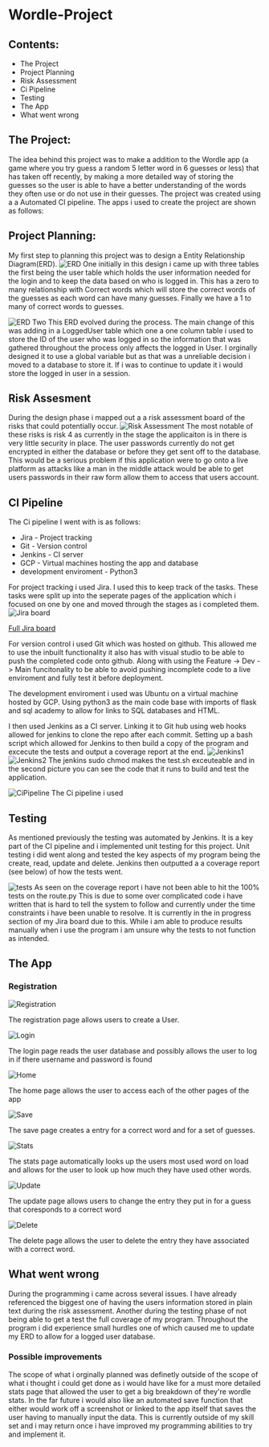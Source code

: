# Wordle-Project

## Contents:
* The Project
* Project Planning
* Risk Assessment
* Ci Pipeline
* Testing
* The App
* What went wrong

## The Project:
The idea behind this project was to make a addition to the Wordle app (a game where you try guess a random 5 letter word in 6 guesses or less) that has taken off recently, by making a more detailed way of storing the guesses so the user is able to have a better understanding of the words they often use or do not use in their guesses.
The project was created using a a Automated CI pipeline. The apps i used to create the project are shown as follows: 


##  Project Planning:
My first step to planning this project was to design a Entity Relationship Diagram(ERD). 
![ERD One](https://github.com/QAEdd/Wordle-Project/blob/main/wordleproj/V1drawio.png)
initially in this design i came up with three tables the first being the user table which holds the user information needed for the login and to keep the data based on who is logged in. This has a zero to many relationship with Correct words which will store the correct words of the guesses as each word can have many guesses. Finally we have a 1 to many of correct words to guesses.

![ERD Two](https://github.com/QAEdd/Wordle-Project/blob/main/wordleproj/final%20databasescheme.png)
This ERD  evolved during the process. The main change of this was adding in a LoggedUser table which one a one column table i used to store the ID of the user who was logged in so the information that was gathered throughout the process only affects the logged in User. I orginally designed it to use a global variable but as that was a unreliable decision i moved to a database to store it. If i was to continue to update it i would store the logged in user in a session. 

## Risk Assesment
During the design phase i mapped out a a risk assessment board of the risks that could potentially occur. 
![Risk Assessment](https://github.com/QAEdd/Wordle-Project/blob/main/wordleproj/2022-03-10%2014_21_24-Window.png)
The most notable of these risks is risk 4 as currently in the stage the applicaiton is in there is very little security in place. The user passwords currently do not get encrypted in either the database or before they get sent off to the database. This would be a serious problem if this application were to go onto a live platform as attacks like a man in the middle attack would be able to get users passwords in their raw form allow them to access that users account. 

## CI Pipeline
The Ci pipeline I went with is as follows:
* Jira - Project tracking
* Git - Version control
* Jenkins - CI server
* GCP - Virtual machines hosting the app and database
* development enviroment - Python3


For project tracking i used Jira. I used this to keep track of the tasks. These tasks were split up into the seperate pages of the application which i focused on one by one and moved through the stages as i completed them.
![Jira board](https://github.com/QAEdd/Wordle-Project/blob/main/wordleproj/Jiraboard2.png)

[Full Jira board](https://jack-middleton.atlassian.net/jira/software/projects/WOR/boards/6)

For version control i used Git which was hosted on github. This allowed me to use the inbuilt functionality it also has with visual studio to be able to push the completed code onto github. Along with using the Feature -> Dev -> Main funcitonality to be able to avoid pushing incomplete code to a live enviroment and fully test it before deployment. 

The development enviroment i used was Ubuntu on a virtual machine hosted by GCP. Using python3 as the main code base with imports of flask and sql academy to allow for links to SQL databases and HTML. 

I then used Jenkins as a CI server. Linking it to Git hub using web hooks allowed for jenkins to clone the repo after each commit. Setting up a bash script which allowed for Jenkins to then build a copy of the program and excecute the tests and output a coverage report at the end.
![Jenkins1](https://github.com/QAEdd/Wordle-Project/blob/main/wordleproj/jenkis%20code.png)
![Jenkins2](https://github.com/QAEdd/Wordle-Project/blob/main/wordleproj/Jenkins%20script.png)
The jenkins sudo chmod makes the test.sh exceuteable and in the second picture you can see the code that it runs to build and test the application.

![CiPipeline](https://github.com/QAEdd/Wordle-Project/blob/main/wordleproj/cipipeline.png)
The Ci pipeline i used

## Testing
As mentioned previously the testing was automated by Jenkins. It is a key part of the CI pipeline and i implemented unit testing for this project.
Unit testing i did went along and tested the key aspects of my program being the create, read, update and delete.  Jenkins then outputted a a coverage report (see below) of how the tests went.

![tests](https://github.com/QAEdd/Wordle-Project/blob/main/wordleproj/Coverage%20report.png)
As seen on the coverage report i have not been able to hit the 100% tests on the route.py This is due to some over complicated code i have written that is hard to tell the system to follow and currently under the time constraints i have been unable to resolve. It is currently in the in progress section of my Jira board due to this. While i am able to produce results manually when i use the program i am unsure why the tests to not function as intended.

## The App

### Registration 
![Registration](https://github.com/QAEdd/Wordle-Project/blob/main/wordleproj/registration.png)

The registration page allows users to create a User.

![Login](https://github.com/QAEdd/Wordle-Project/blob/main/wordleproj/login.png)

The login page reads the user database and possibly allows the user to log in if there username and password is found

![Home](https://github.com/QAEdd/Wordle-Project/blob/main/wordleproj/home.png)

The home page allows the user to access each of the other pages of the app

![Save](https://github.com/QAEdd/Wordle-Project/blob/main/wordleproj/save.png)

The save page creates a entry for a correct word and for a set of guesses.

![Stats](https://github.com/QAEdd/Wordle-Project/blob/main/wordleproj/stats.png)

The stats page automatically looks up the users most used word on load and allows for the user to look up how much they have used other words.

![Update](https://github.com/QAEdd/Wordle-Project/blob/main/wordleproj/update.png)

The update page allows users to change the entry they put in for a guess that coresponds to a correct word

![Delete](https://github.com/QAEdd/Wordle-Project/blob/main/wordleproj/delete.png)

The delete page allows the user to delete the entry they have associated with a correct word.


## What went wrong 

During the programming i came across several issues. I have already referenced the biggest one of having the users information stored in plain text during the risk assessment. Another during the testing phase of not being able to get a test the full coverage of my program. Throughout the program i did experience small hurdles one of which caused me to update my ERD to allow for a logged user database. 

### Possible improvements
The scope of what i orginally planned was definetly outside of the scope of what i thought i could get done as i would have like for a must more detailed stats page that allowed the user to get a big breakdown of they're wordle stats. In the far future i would also like an automated save function that either would work off a screenshot or linked to the app itself that saves the user having to manually input the data. This is currently outside of my skill set and i may return once i have improved my programming abilities to try and implement it.

